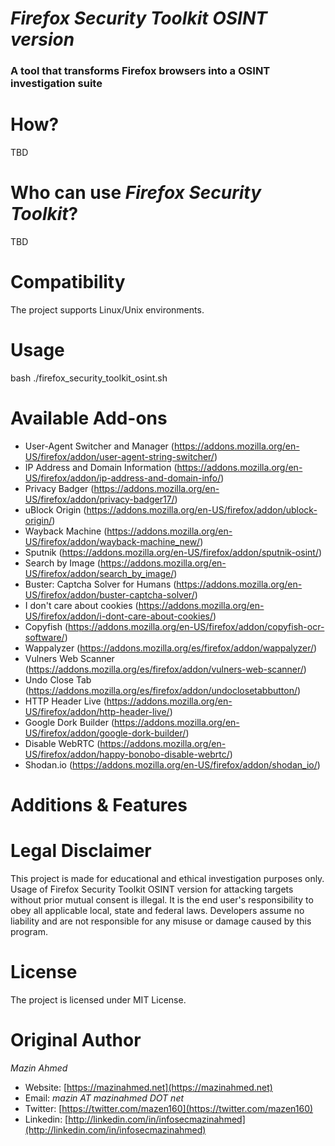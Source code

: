 *Firefox Security Toolkit OSINT version*
====================
### A tool that transforms Firefox browsers into a OSINT investigation suite ###


# How? #
TBD
<!--It downloads the most important extensions, and install it on your browser. The used extensions has been chosen by a survey among the information security community. Based on it's results, *Firefox Security Toolkit* was made. Also, it allows you to download Burp Suite certificate and a large user-agent list for User-Agent Switcher. Making it one-click away to prepare your web-application testing browser.-->

<!--# How does it differ from well-known projects, such as *OWASP Mantra* and *Hcon STF*? #
*OWASP Mantra* and *Hcon STF* are not regularly updated, and needs a lot of work in order to develop and maintain. Meanwhile, *Firefox Security Toolkit* does not need a additional maintaining, although I would be maintaining it for any issues/bugs if needed. The used extensions are downloaded from Mozilla Addons Store with its latest version, to ensure the best testing experience for the penetration tester.-->

# Who can use *Firefox Security Toolkit*? #
TBD
<!--Web-Application Penetration Testers, Information Security Learners, and basically anyone interested in web-application security.-->

# Compatibility #
The project supports Linux/Unix environments.

# Usage #
bash ./firefox_security_toolkit_osint.sh

<!--# Demo Video #
[Demo Video](https://www.youtube.com/watch?v=0pD-tNrxrzY)-->

# Available Add-ons #
* User-Agent Switcher and Manager (https://addons.mozilla.org/en-US/firefox/addon/user-agent-string-switcher/)
* IP Address and Domain Information (https://addons.mozilla.org/en-US/firefox/addon/ip-address-and-domain-info/)
* Privacy Badger (https://addons.mozilla.org/en-US/firefox/addon/privacy-badger17/)
* uBlock Origin (https://addons.mozilla.org/en-US/firefox/addon/ublock-origin/)
* Wayback Machine (https://addons.mozilla.org/en-US/firefox/addon/wayback-machine_new/)
* Sputnik (https://addons.mozilla.org/en-US/firefox/addon/sputnik-osint/)
* Search by Image (https://addons.mozilla.org/en-US/firefox/addon/search_by_image/)
* Buster: Captcha Solver for Humans (https://addons.mozilla.org/en-US/firefox/addon/buster-captcha-solver/)
* I don't care about cookies (https://addons.mozilla.org/en-US/firefox/addon/i-dont-care-about-cookies/)
* Copyfish (https://addons.mozilla.org/en-US/firefox/addon/copyfish-ocr-software/)
* Wappalyzer (https://addons.mozilla.org/es/firefox/addon/wappalyzer/)
* Vulners Web Scanner (https://addons.mozilla.org/es/firefox/addon/vulners-web-scanner/)
* Undo Close Tab (https://addons.mozilla.org/es/firefox/addon/undoclosetabbutton/)
* HTTP Header Live (https://addons.mozilla.org/en-US/firefox/addon/http-header-live/)
* Google Dork Builder (https://addons.mozilla.org/en-US/firefox/addon/google-dork-builder/)
* Disable WebRTC (https://addons.mozilla.org/en-US/firefox/addon/happy-bonobo-disable-webrtc/)
* Shodan.io (https://addons.mozilla.org/en-US/firefox/addon/shodan_io/)

# Additions & Features #
<!--
* Downloading Burp Suite certificate.
* Downloading a large user-agent list for User-Agent Switcher.
-->

# **Legal Disclaimer** #
This project is made for educational and ethical investigation purposes only. Usage of Firefox Security Toolkit OSINT version for attacking targets without prior mutual consent is illegal. It is the end user's responsibility to obey all applicable local, state and federal laws. Developers assume no liability and are not responsible for any misuse or damage caused by this program.


# **License** #
The project is licensed under MIT License.

# **Original Author** #
*Mazin Ahmed*
* Website: [https://mazinahmed.net](https://mazinahmed.net)
* Email: *mazin AT mazinahmed DOT net*
* Twitter: [https://twitter.com/mazen160](https://twitter.com/mazen160)
* Linkedin: [http://linkedin.com/in/infosecmazinahmed](http://linkedin.com/in/infosecmazinahmed)
